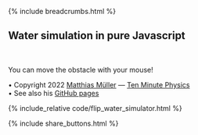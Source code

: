 {% include breadcrumbs.html %}

## Water simulation in pure Javascript
<div class="header_line"><br/></div>

You can move the obstacle with your mouse!

&#x2022; Copyright 2022 [Matthias Müller](www.matthiasMueller.info/tenMinutePhysics) &mdash; [Ten Minute Physics](www.youtube.com/c/TenMinutePhysics)<br/>
&#x2022; See also his [GitHub pages](matthias-research.github.io/pages/tenMinutePhysics/index.html)<br/>

{% include_relative code/flip_water_simulator.html %}

<p style="clear: both;"></p>

{% include share_buttons.html %}


